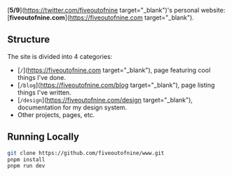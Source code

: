 [**5/9**](https://twitter.com/fiveoutofnine target="_blank")'s personal website: [**fiveoutofnine.com**](https://fiveoutofnine.com target="_blank").

## Structure

The site is divided into 4 categories:

- [`/`](https://fiveoutofnine.com target="_blank"), page featuring cool things I've done.
- [`/blog`](https://fiveoutofnine.com/blog target="_blank"), page listing things I've written.
- [`/design`](https://fiveoutofnine.com/design target="_blank"), documentation for my design system.
- Other projects, pages, etc.

## Running Locally

```sh
git clone https://github.com/fiveoutofnine/www.git
pnpm install
pnpm run dev
```
